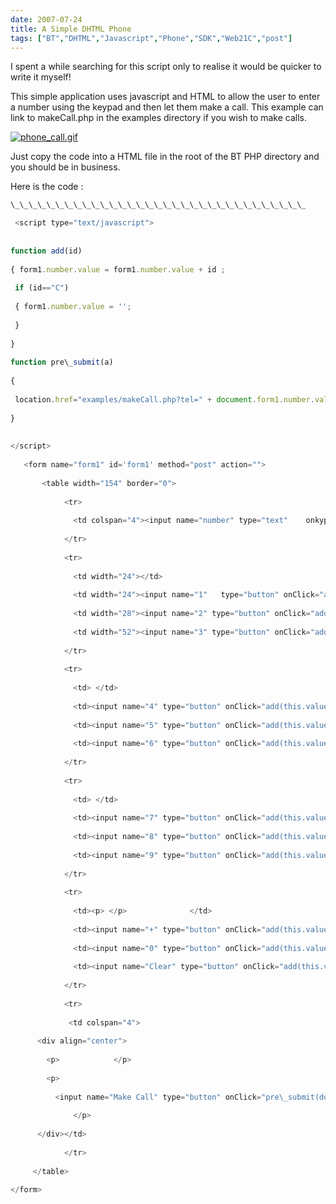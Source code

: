 ```yaml
---
date: 2007-07-24
title: A Simple DHTML Phone
tags: ["BT","DHTML","Javascript","Phone","SDK","Web21C","post"]
---
```

I spent a while searching for this script only to realise it would be quicker to write it myself!  
  
This simple application uses javascript and HTML to allow the user to enter a number using the keypad and then let them make a call. This example can link to makeCall.php in the examples directory if you wish to make calls.  
  
[![phone_call.gif](https://simonmcmanus.files.wordpress.com/2007/07/phone_call.gif)](https://simonmcmanus.files.wordpress.com/2007/07/phone_call.gif "phone_call.gif")  
  
Just copy the code into a HTML file in the root of the BT PHP directory and you should be in business.  
  
Here is the code :  
```js
\_\_\_\_\_\_\_\_\_\_\_\_\_\_\_\_\_\_\_\_\_\_\_\_\_\_\_\_\_\_\_\_\_
```
  
```js
 <script type="text/javascript">
  
  
function add(id)
  
{ form1.number.value = form1.number.value + id ;
  
 if (id=="C")
  
 { form1.number.value = '';
  
 }
  
}
  
function pre\_submit(a)
  
{
  
 location.href="examples/makeCall.php?tel=" + document.form1.number.value;
  
}
  
  
</script>
  
   <form name="form1" id='form1' method="post" action="">
  
       <table width="154" border="0">
  
            <tr>
  
              <td colspan="4"><input name="number" type="text"    onkypress="check\_type('d');"  id="number"></td>
  
            </tr>
  
            <tr>
  
              <td width="24"></td>
  
              <td width="24"><input name="1"   type="button" onClick="add(this.value);" id="1" value="1"></td>
  
              <td width="28"><input name="2" type="button" onClick="add(this.value);"  id="2" value="2"></td>
  
              <td width="52"><input name="3" type="button" onClick="add(this.value);"  id="3" value="3"></td>
  
            </tr>
  
            <tr>
  
              <td> </td>
  
              <td><input name="4" type="button" onClick="add(this.value);"  id="4" value="4"></td>
  
              <td><input name="5" type="button" onClick="add(this.value);"  id="5" value="5"></td>
  
              <td><input name="6" type="button" onClick="add(this.value);"  id="6" value="6"></td>
  
            </tr>
  
            <tr>
  
              <td> </td>
  
              <td><input name="7" type="button" onClick="add(this.value);"  id="7" value="7"></td>
  
              <td><input name="8" type="button" onClick="add(this.value);"  id="8" value="8"></td>
  
              <td><input name="9" type="button" onClick="add(this.value);"  id="9" value="9"></td>
  
            </tr>
  
            <tr>
  
              <td><p> </p>              </td>
  
              <td><input name="+" type="button" onClick="add(this.value);"  id="+" value="+"></td>
  
              <td><input name="0" type="button" onClick="add(this.value);"  id="0" value="0"></td>
  
              <td><input name="Clear" type="button" onClick="add(this.value);"  id="Clear" value="C"></td>
  
            </tr>
  
            <tr>
  
             <td colspan="4">
  
      <div align="center">
  
        <p>            </p>
  
        <p>
  
          <input name="Make Call" type="button" onClick="pre\_submit(document.form1.number.value)"  id="Make Call" value="Make Call">
  
              </p>
  
      </div></td>
  
            </tr>
  
     </table>
  
</form>
```

        